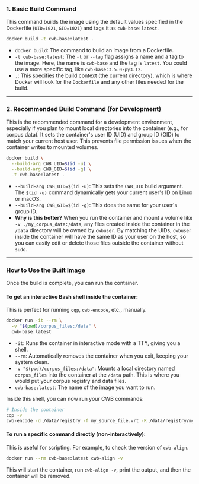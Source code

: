 
### 1. Basic Build Command

This command builds the image using the default values specified in the Dockerfile (`UID=1021`, `GID=1021`) and tags it as `cwb-base:latest`.

```bash
docker build -t cwb-base:latest .
```

*   `docker build`: The command to build an image from a Dockerfile.
*   `-t cwb-base:latest`: The `-t` or `--tag` flag assigns a name and a tag to the image. Here, the name is `cwb-base` and the tag is `latest`. You could use a more specific tag, like `cwb-base:3.5.0-py3.12`.
*   `.`: This specifies the build context (the current directory), which is where Docker will look for the `Dockerfile` and any other files needed for the build.

---

### 2. Recommended Build Command (for Development)

This is the recommended command for a development environment, especially if you plan to mount local directories into the container (e.g., for corpus data). It sets the container's user ID (UID) and group ID (GID) to match your current host user. This prevents file permission issues when the container writes to mounted volumes.

```bash
docker build \
  --build-arg CWB_UID=$(id -u) \
  --build-arg CWB_GID=$(id -g) \
  -t cwb-base:latest .
```

*   `--build-arg CWB_UID=$(id -u)`: This sets the `CWB_UID` build argument. The `$(id -u)` command dynamically gets your current user's ID on Linux or macOS.
*   `--build-arg CWB_GID=$(id -g)`: This does the same for your user's group ID.
*   **Why is this better?** When you run the container and mount a volume like `-v ./my_corpus_data:/data`, any files created inside the container in the `/data` directory will be owned by `cwbuser`. By matching the UIDs, `cwbuser` inside the container will have the same ID as your user on the host, so you can easily edit or delete those files outside the container without `sudo`.

---

### How to Use the Built Image

Once the build is complete, you can run the container.

#### To get an interactive Bash shell inside the container:
This is perfect for running `cqp`, `cwb-encode`, etc., manually.

```bash
docker run -it --rm \
  -v "$(pwd)/corpus_files:/data" \
  cwb-base:latest
```
*   `-it`: Runs the container in interactive mode with a TTY, giving you a shell.
*   `--rm`: Automatically removes the container when you exit, keeping your system clean.
*   `-v "$(pwd)/corpus_files:/data"`: Mounts a local directory named `corpus_files` into the container at the `/data` path. This is where you would put your corpus registry and data files.
*   `cwb-base:latest`: The name of the image you want to run.

Inside this shell, you can now run your CWB commands:
```bash
# Inside the container
cqp -v
cwb-encode -d /data/registry -f my_source_file.vrt -R /data/registry/my_corpus
```

#### To run a specific command directly (non-interactively):
This is useful for scripting. For example, to check the version of `cwb-align`.

```bash
docker run --rm cwb-base:latest cwb-align -v
```

This will start the container, run `cwb-align -v`, print the output, and then the container will be removed.